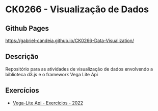# CK0266 - Visualização de Dados

## Github Pages
https://gabriel-candeia.github.io/CK0266-Data-Visualization/

## Descrição
Repositório para as atividades de visualização de dados envolvendo a biblioteca d3.js e o framework Vega Lite Api

## Exercícios
- [Vega-Lite Api - Exercícios - 2022](Vega-Lite-Api-Exercícios-2022/README.md)



